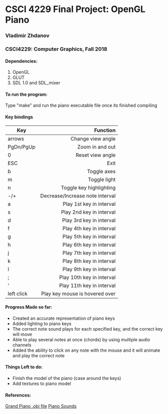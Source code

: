 # CSCI 4229 Final Project: OpenGL Piano

### Vladimir Zhdanov
### CSCI4229: Computer Graphics, Fall 2018

#### Dependencies:
1. OpenGL
2. GLUT
3. SDL 1.0 and SDL_mixer

#### To run the program: 
Type "make" and run the piano executable file once its finished compiling


#### Key bindings

| Key         | Function                        |
| ----------- | -------------------------------:|
|  arrows     | Change view angle               |
|  PgDn/PgUp  | Zoom in and out                 |
|  0          | Reset view angle                |
|  ESC        | Exit                            |
| b           | Toggle axes                     |
| m           | Toggle light                    |
| n  		  |	Toggle key highlighting			|
|  -/+        | Decrease/Increase note interval |
| a           | Play 1st key in interval        |
| s           | Play 2nd key in interval        |
| d           | Play 3rd key in interval        |
| f           | Play 4th key in interval        |
| g           | Play 5th key in interval        |  
| h           | Play 6th key in interval        |
| j           | Play 7th key in interval        |
| k           | Play 8th key in interval        |
| l           | Play 9th key in interval        |
| ;           | Play 10th key in interval       |
| '           | Play 11th key in interval       |
| left click  | Play key mouse is hovered over  |

#### Progress Made so far:
* Created an accurate representation of piano keys
* Added lighting to piano keys
* The correct note sound plays for each specified key, and the correct key will move
* Able to play several notes at once (chords) by using multiple audio channels
* Added the ability to click on any note with the mouse and it will animate and play the correct note

#### Things Left to do:
* Finish the model of the piano (case around the keys)
* Add textures to piano model

#### References:
[Grand Piano .obj file](https://free3d.com/3d-model/piano-8271.html)
[Piano Sounds](https://freesound.org/people/jobro/packs/2489/)